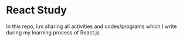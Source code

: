 # React Study
In this repo, I.m sharing all activities and codes/programs which I write during my learning process of React.js.
